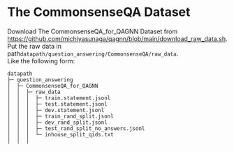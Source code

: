 # The CommonsenseQA Dataset

Download The CommonsenseQA_for_QAGNN Dataset from https://github.com/michiyasunaga/qagnn/blob/main/download_raw_data.sh.    
Put the raw data in path`datapath/question_answering/CommonsenseQA/raw_data`.   
Like the following form:

```angular2html
datapath
├─ question_answering
│  ├─ CommonsenseQA_for_QAGNN
│  │  ├─ raw_data
│  │  │  ├─ train.statement.jsonl
│  │  │  ├─ test.statement.jsonl
│  │  │  ├─ dev.statement.jsonl
│  │  │  ├─ train_rand_split.jsonl
│  │  │  ├─ dev_rand_split.jsonl
│  │  │  ├─ test_rand_split_no_answers.jsonl
│  │  │  └─ inhouse_split_qids.txt
│  │  │
```